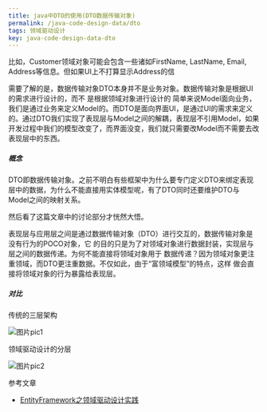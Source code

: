 ```yaml
---
title: java中DTO的使用(DTO数据传输对象)
permalink: /java-code-design-data/dto
tags: 领域驱动设计
key: java-code-design-data-dto
---
```


比如，Customer领域对象可能会包含一些诸如FirstName, LastName, Email, Address等信息。但如果UI上不打算显示Address的信

需要了解的是，数据传输对象DTO本身并不是业务对象。数据传输对象是根据UI的需求进行设计的，而不 是根据领域对象进行设计的
简单来说Model面向业务，我们是通过业务来定义Model的。而DTO是面向界面UI，是通过UI的需求来定义的。通过DTO我们实现了表现层与Model之间的解耦，表现层不引用Model，如果开发过程中我们的模型改变了，而界面没变，我们就只需要改Model而不需要去改表现层中的东西。

##### 概念

DTO即数据传输对象。之前不明白有些框架中为什么要专门定义DTO来绑定表现层中的数据，为什么不能直接用实体模型呢，有了DTO同时还要维护DTO与Model之间的映射关系。

然后看了这篇文章中的讨论部分才恍然大悟。

表现层与应用层之间是通过数据传输对象（DTO）进行交互的，数据传输对象是没有行为的POCO对象，它 的目的只是为了对领域对象进行数据封装，实现层与层之间的数据传递。为何不能直接将领域对象用于 数据传递？因为领域对象更注重领域，而DTO更注重数据。不仅如此，由于“富领域模型”的特点，这样 做会直接将领域对象的行为暴露给表现层。

##### 对比
传统的三层架构

![图片pic1]({{"/assets/images/java_code_design_data/52017893333_2.gif"}})

领域驱动设计的分层

![图片pic2]({{"/assets/images/java_code_design_data/52029421305_2.gif"}})

参考文章
- [EntityFramework之领域驱动设计实践](https://www.cnblogs.com/daxnet/archive/2010/07/07/1772584.html)
